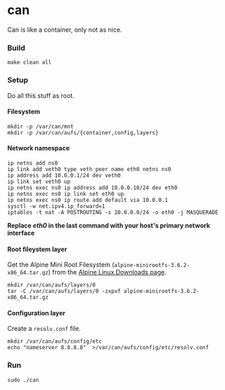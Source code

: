 can
===

Can is like a container, only not as nice.

### Build

```
make clean all
```

### Setup

Do all this stuff as root.

#### Filesystem
```
mkdir -p /var/can/mnt
mkdir -p /var/can/aufs/{container,config,layers}
```

#### Network namespace
```
ip netns add ns0
ip link add veth0 type veth peer name eth0 netns ns0
ip address add 10.0.0.1/24 dev veth0
ip link set veth0 up
ip netns exec ns0 ip address add 10.0.0.10/24 dev eth0
ip netns exec ns0 ip link set eth0 up
ip netns exec ns0 ip route add default via 10.0.0.1
sysctl -w net.ipv4.ip_forward=1
iptables -t nat -A POSTROUTING -s 10.0.0.0/24 -o eth0 -j MASQUERADE
```

**Replace *eth0* in the last command with your host's primary network interface**

#### Root fileystem layer

Get the Alpine Mini Root Filesystem (`alpine-minirootfs-3.6.2-x86_64.tar.gz`) from the [Alpine Linux Downloads page](https://alpinelinux.org/downloads/).

```
mkdir /var/can/aufs/layers/0
tar -C /var/can/aufs/layers/0 -zxpvf alpine-minirootfs-3.6.2-x86_64.tar.gz
```

#### Configuration layer

Create a `resolv.conf` file.

```
mkdir /var/can/aufs/config/etc
echo "nameserver 8.8.8.8"  >/var/can/aufs/config/etc/resolv.conf
```

### Run

```
sudo ./can
```


